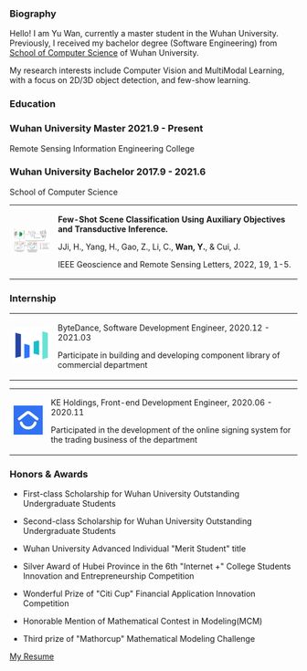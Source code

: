 ### Biography

Hello! I am Yu Wan, currently a master student in the Wuhan University. Previously, I received my bachelor degree (Software Engineering) from [School of Computer Science](https://cs.whu.edu.cn/) of Wuhan University. 

My research interests include Computer Vision and MultiModal Learning, with a focus on 2D/3D object detection, and few-show learning. 

### Education


### Wuhan University Master 2021.9 - Present

Remote Sensing Information Engineering College


### Wuhan University Bachelor 2017.9 - 2021.6

School of Computer Science

<div align="left">
<table rules="none">
<tr>
<td>
<img src="grsl.png" width=100px/>
</td>
<td>
<p><b>Few-Shot Scene Classification Using Auxiliary Objectives and Transductive Inference. </b></p>
<p>JJi, H., Yang, H., Gao, Z., Li, C., <b>Wan, Y.</b>, & Cui, J.</p>
<p>IEEE Geoscience and Remote Sensing Letters, 2022, 19, 1-5.</p>

</td>
</tr>
</table>    
</div>

### Internship


<div align="left">
<table rules="none">
<tr>
<td>
<img src="bytedance.png"  width=90px/>
</td>
<td>
<p>ByteDance, Software Development Engineer, 2020.12 - 2021.03</p>
<p>Participate in building and developing component library of commercial department</p>
</td>
</tr>
</table>    
</div>

<div align="left">
<table rules="none">
<tr>
<td>
<img src="ke.png"  width=90px/>
</td>
<td>
<p>KE Holdings, Front-end Development Engineer, 2020.06 - 2020.11</p>
<p>Participated in the development of the online signing system for the trading business of the department</p>
</td>
</tr>
</table>    
</div>


### Honors & Awards

- First-class Scholarship for Wuhan University Outstanding Undergraduate Students

- Second-class Scholarship for Wuhan University Outstanding Undergraduate Students

- Wuhan University Advanced Individual "Merit Student" title

- Silver Award of Hubei Province in the 6th "Internet +" College Students Innovation and Entrepreneurship Competition

- Wonderful Prize of "Citi Cup" Financial Application Innovation Competition

- Honorable Mention of Mathematical Contest in Modeling(MCM)

- Third prize of "Mathorcup" Mathematical Modeling Challenge

[My Resume](https://github.com/fengshiwest/fengshiwest.github.io/raw/master/_includes/about/resume_en.pdf)
